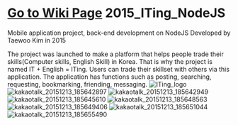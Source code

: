 # [Go to Wiki Page](https://github.com/ktw4071/2015_ITing_NodeJS/wiki) 2015_ITing_NodeJS


Mobile application project, back-end development on NodeJS
Developed by Taewoo Kim in 2015

The project was launched to make a platform that helps people trade their skills(Computer skills, English Skill) in Korea. That is why the project is named IT + English = ITing. Users can trade their skillset with others via this application.
The application has functions such as posting, searching, requesting, bookmarking, friending, messaging.
![ITing_logo](https://user-images.githubusercontent.com/10269640/47119246-2d036980-d238-11e8-8a33-7ed832bb1544.png)
![kakaotalk_20151213_185642897](https://cloud.githubusercontent.com/assets/10269640/20252376/9540c556-a9ef-11e6-9844-e206744815d1.jpg)
![kakaotalk_20151213_185642949](https://cloud.githubusercontent.com/assets/10269640/20252377/95410c3c-a9ef-11e6-8c08-3673590d4bc3.jpg)
![kakaotalk_20151213_185645610](https://cloud.githubusercontent.com/assets/10269640/20252378/954d021c-a9ef-11e6-83cb-df4921400c5f.jpg)
![kakaotalk_20151213_185648563](https://cloud.githubusercontent.com/assets/10269640/20252380/954da44c-a9ef-11e6-8289-98d889dbffd3.jpg)
![kakaotalk_20151213_185649406](https://cloud.githubusercontent.com/assets/10269640/20252382/954e6594-a9ef-11e6-9da8-99fbcd9aa9be.jpg)
![kakaotalk_20151213_185651044](https://cloud.githubusercontent.com/assets/10269640/20252379/954d51ea-a9ef-11e6-85ab-bf117c35af54.jpg)
![kakaotalk_20151213_185655490](https://cloud.githubusercontent.com/assets/10269640/20252381/954da078-a9ef-11e6-8a3a-2969c50bfe8e.jpg)
